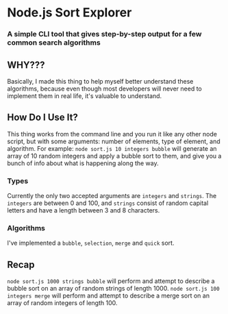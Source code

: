 # Node.js Sort Explorer
### A simple CLI tool that gives step-by-step output for a few common search algorithms

## WHY???
Basically, I made this thing to help myself better understand these algorithms, because even though most developers will never need to implement them in real life, it's valuable to understand.

## How Do I Use It?
This thing works from the command line and you run it like any other node script, but with some arguments: number of elements, type of element, and algorithm. For example:
```node sort.js 10 integers bubble``` will generate an array of 10 random integers and apply a bubble sort to them, and give you a bunch of info about what is happening along the way.

### Types
Currently the only two accepted arguments are ```integers``` and ```strings```.  The ```integers``` are between 0 and 100, and ```strings``` consist of random capital letters and have a length between 3 and 8 characters.

### Algorithms
I've implemented a ```bubble```, ```selection```, ```merge``` and ```quick``` sort.

## Recap
```node sort.js 1000 strings bubble``` will perform and attempt to describe a bubble sort on an array of random strings of length 1000.
```node sort.js 100 integers merge``` will perform and attempt to describe a merge sort on an array of random integers of length 100.
